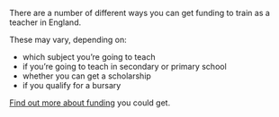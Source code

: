 There are a number of different ways you can get funding to train as a teacher in England.

These may vary, depending on:

* which subject you’re going to teach
* if you’re going to teach in secondary or primary school
* whether you can get a scholarship
* if you qualify for a bursary

[Find out more about funding](/funding-your-training) you could get.
